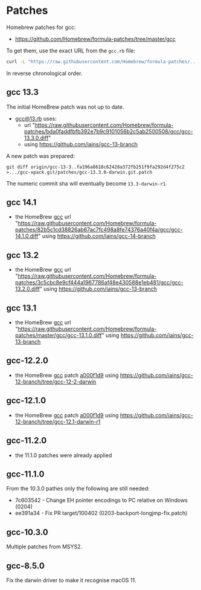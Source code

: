 # Patches

Homebrew patches for gcc:

- <https://github.com/Homebrew/formula-patches/tree/master/gcc>

To get them, use the exact URL from the `gcc.rb` file:

```sh
curl -L "https://raw.githubusercontent.com/Homebrew/formula-patches/.../gcc/gcc-X.Y.0.diff" -o gcc-X.Y.0-darwin.git.patch
```

In reverse chronological order.

## gcc 13.3

The initial HomeBrew patch was not up to date.

- [gcc@13.rb](https://github.com/Homebrew/homebrew-core/blob/master/Formula/g/gcc@13.rb) uses:
  - url "https://raw.githubusercontent.com/Homebrew/formula-patches/bda0faddfbfb392e7b9c9101056b2c5ab2500508/gcc/gcc-13.3.0.diff"
  - using <https://github.com/iains/gcc-13-branch>

A new patch was prepared:

```
git diff origin/gcc-13-3..fa196a8618c62428a372fb251f9fa292d4f275c2 >.../gcc-xpack.git/patches/gcc-13.3.0-darwin.git.patch
```

The numeric commit sha will eventually become `13.3-darwin-r1`.

## gcc 14.1

- the HomeBrew
  [gcc](https://github.com/Homebrew/homebrew-core/blob/master/Formula/g/gcc.rb)
  url "https://raw.githubusercontent.com/Homebrew/formula-patches/82b5c1cd38826ab67ac7fc498a8fe74376a40f4a/gcc/gcc-14.1.0.diff"
  using <https://github.com/iains/gcc-14-branch>

## gcc 13.2

- the HomeBrew
  [gcc](https://github.com/Homebrew/homebrew-core/blob/master/Formula/g/gcc.rb)
  url "https://raw.githubusercontent.com/Homebrew/formula-patches/3c5cbc8e9cf444a1967786af48e430588e1eb481/gcc/gcc-13.2.0.diff"
  using <https://github.com/iains/gcc-13-branch>

## gcc 13.1

- the HomeBrew
  [gcc](https://github.com/Homebrew/homebrew-core/blob/master/Formula/g/gcc.rb)
  url "https://raw.githubusercontent.com/Homebrew/formula-patches/master/gcc/gcc-13.1.0.diff"
  using <https://github.com/iains/gcc-13-branch>

## gcc-12.2.0

- the HomeBrew
  [gcc](https://github.com/Homebrew/homebrew-core/blob/master/Formula/g/gcc.rb)
  patch [a000f1d9](https://raw.githubusercontent.com/Homebrew/formula-patches/1d184289/gcc/gcc-12.2.0-arm.diff)
  using <https://github.com/iains/gcc-12-branch/tree/gcc-12-2-darwin>

## gcc-12.1.0

- the HomeBrew
  [gcc](https://github.com/Homebrew/homebrew-core/blob/master/Formula/g/gcc.rb)
  patch [a000f1d9](https://raw.githubusercontent.com/Homebrew/formula-patches/76677f2b/gcc/gcc-12.1.0-arm.diff)
  using <https://github.com/iains/gcc-12-branch/tree/gcc-12.1-darwin-r1>

## gcc-11.2.0

- the 11.1.0 patches were already applied

## gcc-11.1.0

From the 10.3.0 pathes only the following are still needed:

- 7c603542 - Change EH pointer encodings to PC relative on Windows (0204)
- ee391a34 - Fix PR target/100402 (0203-backport-longjmp-fix.patch)

## gcc-10.3.0

Multiple patches from MSYS2.

## gcc-8.5.0

Fix the darwin driver to make it recognise macOS 11.
